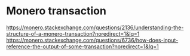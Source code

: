 # Monero transaction

https://monero.stackexchange.com/questions/2136/understanding-the-structure-of-a-monero-transaction?noredirect=1&lq=1
https://monero.stackexchange.com/questions/6736/how-does-input-reference-the-output-of-some-transaction?noredirect=1&lq=1
